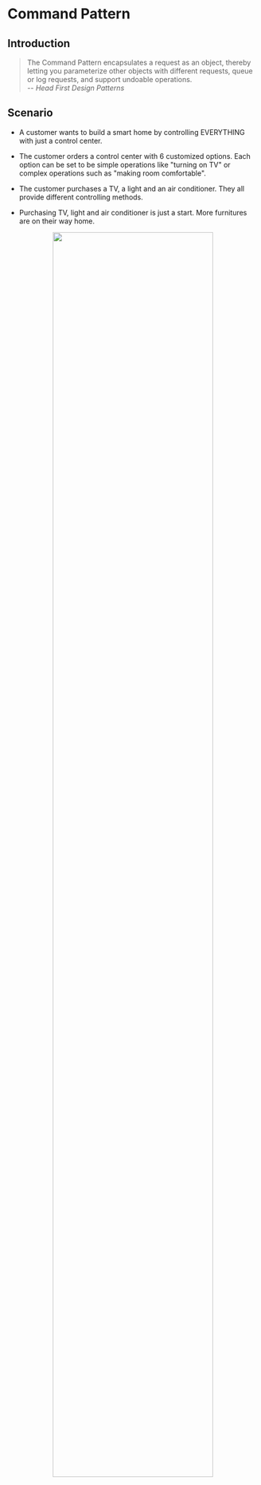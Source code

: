 # Command Pattern

## Introduction
> The Command Pattern encapsulates a request as an object, thereby letting you parameterize other objects with different requests, queue or log requests, and
support undoable operations.  
-- _Head First Design Patterns_

## Scenario
- A customer wants to build a smart home by controlling EVERYTHING with just a control center. 

- The customer orders a control center with 6 customized options. Each option can be set to be simple operations like "turning on TV" or complex operations such as "making room comfortable".

- The customer purchases a TV, a light and an air conditioner. They all provide different controlling methods.

- Purchasing TV, light and air conditioner is just a start. More furnitures are on their way home.

<p align="center">
<img src="https://github.com/Vincenwwx/design-patterns/assets/49132368/dc25fbe3-e62f-4a66-a2cd-2122cbee82cd" width="80%"/>
</p>